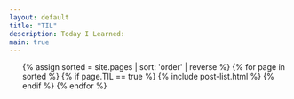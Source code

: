 ```yaml
---
layout: default
title: "TIL"
description: Today I Learned: 
main: true
---
```


<ul class="catalogue">
{% assign sorted = site.pages | sort: 'order' | reverse %}
{% for page in sorted %}
{% if page.TIL == true %}
{% include post-list.html %}
{% endif %}
{% endfor %}
</ul>
